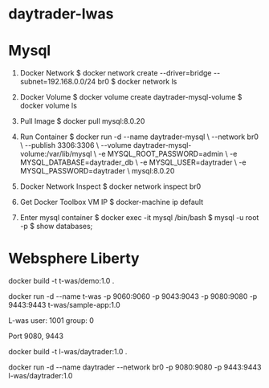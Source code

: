# daytrader-lwas

# Mysql

1. Docker Network
$ docker network create --driver=bridge --subnet=192.168.0.0/24 br0
$ docker network ls

2. Docker Volume
$ docker volume create daytrader-mysql-volume
$ docker volume ls

3. Pull Image
$ docker pull mysql:8.0.20

4. Run Container
$ docker run -d --name daytrader-mysql \\
--network br0 \\
--publish 3306:3306 \\
--volume daytrader-mysql-volume:/var/lib/mysql \\
-e MYSQL_ROOT_PASSWORD=admin \\
-e MYSQL_DATABASE=daytrader_db \\
-e MYSQL_USER=daytrader \\
-e MYSQL_PASSWORD=daytrader \\
mysql:8.0.20

5. Docker Network Inspect
$ docker network inspect br0

6. Get Docker Toolbox VM IP
$ docker-machine ip default

7. Enter mysql container
$ docker exec -it mysql /bin/bash
$ mysql -u root -p
$ show databases;


# Websphere Liberty

docker build -t t-was/demo:1.0 .

docker run -d --name t-was -p 9060:9060 -p 9043:9043 -p 9080:9080 -p 9443:9443 t-was/sample-app:1.0

L-was
user: 1001
group: 0

Port 9080, 9443


docker build -t l-was/daytrader:1.0 .

docker run -d --name daytrader --network br0 -p 9080:9080 -p 9443:9443 l-was/daytrader:1.0
